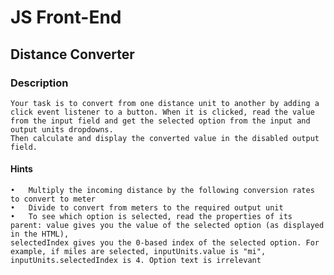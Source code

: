 # JS Front-End

## Distance Converter

### Description

    Your task is to convert from one distance unit to another by adding a click event listener to a button. When it is clicked, read the value from the input field and get the selected option from the input and output units dropdowns. 
    Then calculate and display the converted value in the disabled output field.
#### Hints
    •	Multiply the incoming distance by the following conversion rates to convert to meter
    •	Divide to convert from meters to the required output unit
    •	To see which option is selected, read the properties of its parent: value gives you the value of the selected option (as displayed in the HTML), 
    selectedIndex gives you the 0-based index of the selected option. For example, if miles are selected, inputUnits.value is "mi", inputUnits.selectedIndex is 4. Option text is irrelevant
